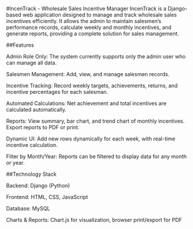 #IncenTrack - Wholesale Sales Incentive Manager
IncenTrack is a Django-based web application designed to manage and track wholesale sales incentives efficiently. It allows the admin to maintain salesmen’s performance records, calculate weekly and monthly incentives, and generate reports, providing a complete solution for sales management.

##Features

Admin Role Only: The system currently supports only the admin user who can manage all data.

Salesmen Management: Add, view, and manage salesmen records.

Incentive Tracking: Record weekly targets, achievements, returns, and incentive percentages for each salesman.

Automated Calculations: Net achievement and total incentives are calculated automatically.

Reports: View summary, bar chart, and trend chart of monthly incentives. Export reports to PDF or print.

Dynamic UI: Add new rows dynamically for each week, with real-time incentive calculation.

Filter by Month/Year: Reports can be filtered to display data for any month or year.

##Technology Stack

Backend: Django (Python)

Frontend: HTML, CSS, JavaScript

Database: MySQL

Charts & Reports: Chart.js for visualization, browser print/export for PDF
